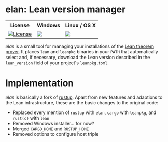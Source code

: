 # elan: Lean version manager

<table>
  <tr>
    <th>License</th><th>Windows</th><th>Linux / OS X</th>
  </tr>
  <tr>
    <td><a href="LICENSE"><img src="https://img.shields.io/badge/license-APACHE_2-green.svg?dummy" title="License"/></a></td>
    <td><a href="https://ci.appveyor.com/project/Kha/elan"><img src="https://ci.appveyor.com/api/projects/status/56t26ufeo25q99sw/branch/master"/></a></td>
    <td><a href="https://travis-ci.org/Kha/elan"><img src="https://travis-ci.org/Kha/elan.png?branch=master"/></a></td>
  </tr>
</table>

*elan* is a small tool for managing your installations of the [Lean theorem prover](https://leanprover.github.io). It places `lean` and `leanpkg` binaries in your `PATH` that automatically select and, if necessary, download the Lean version described in the `lean_version` field of your project's `leanpkg.toml`.

# Implementation

*elan* is basically a fork of [rustup](https://github.com/rust-lang-nursery/rustup.rs). Apart from new features and adaptions to the Lean infrastructure, these are the basic changes to the original code:

* Replaced every mention of `rustup` with `elan`, `cargo` with `leanpkg`, and `rust(c)` with `lean`
* Removed Windows installer... for now?
* Merged `CARGO_HOME` and `RUSTUP_HOME`
* Removed options to configure host triple
